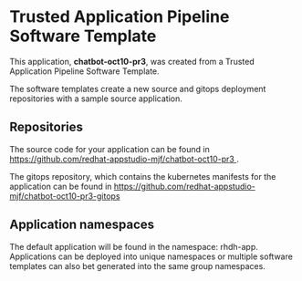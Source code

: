 # Trusted Application Pipeline Software Template

This application, **chatbot-oct10-pr3**, was created from a Trusted Application Pipeline Software Template.

The software templates create a new source and gitops deployment repositories with a sample source application. 

## Repositories

The source code for your application can be found in [https://github.com/redhat-appstudio-mjf/chatbot-oct10-pr3 ](https://github.com/redhat-appstudio-mjf/chatbot-oct10-pr3 ).
 
The gitops repository, which contains the kubernetes manifests for the application can be found in 
[https://github.com/redhat-appstudio-mjf/chatbot-oct10-pr3-gitops ](https://github.com/redhat-appstudio-mjf/chatbot-oct10-pr3-gitops ) 

## Application namespaces 

The default application will be found in the namespace: rhdh-app. Applications can be deployed into unique namespaces or multiple software templates can also bet generated into the same group namespaces.  